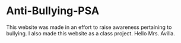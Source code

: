 # Anti-Bullying-PSA

This website was made in an effort to raise awareness pertaining to bullying. I also made this website as a class project. Hello Mrs. Avilla.
